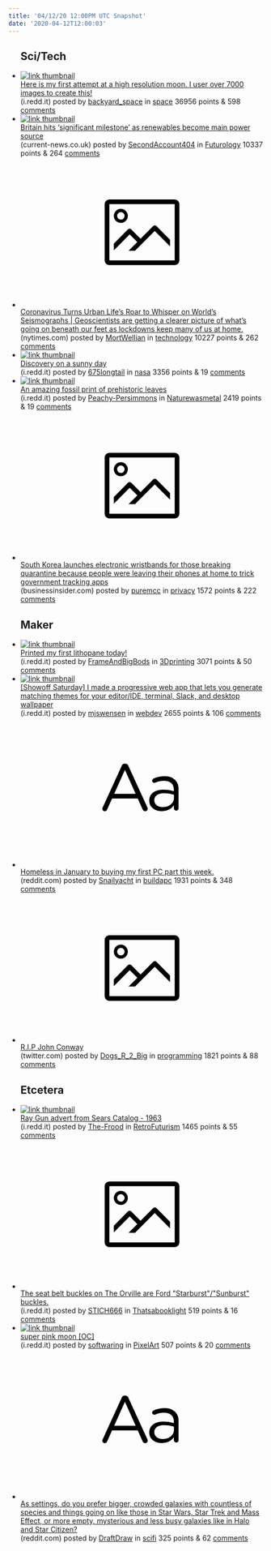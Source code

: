 ```yaml
---
title: '04/12/20 12:00PM UTC Snapshot'
date: '2020-04-12T12:00:03'
---
```

<ul>
<h2>Sci/Tech</h2>

<li><a href='https://i.redd.it/h4sijzgd2as41.jpg'><img src='https://b.thumbs.redditmedia.com/0vwTGtmmrAdPjQsV_zDLhz4e-qnO3GzFc19glN5g2fs.jpg' alt='link thumbnail'></a><div><div class='linkTitle'><a href='https://i.redd.it/h4sijzgd2as41.jpg'>Here is my first attempt at a high resolution moon. I user over 7000 images to create this!</a></div>(i.redd.it) posted by <a href='https://www.reddit.com/user/backyard_space'>backyard_space</a> in <a href='https://www.reddit.com/r/space'>space</a> 36956 points & 598 <a href='https://www.reddit.com/r/space/comments/fzm0jw/here_is_my_first_attempt_at_a_high_resolution/'>comments</a></div></li>

<li><a href='https://www.current-news.co.uk/news/britain-hits-significant-milestone-as-renewables-become-main-power-source?fbclid=IwAR3IqkpNOXWVbeFSC8xkcwhFW_RKgeK4pfVZa3_sQVxyZV2T21SswQLVffk'><img src='https://b.thumbs.redditmedia.com/hVvPRU3eRdERC4Oiqkep5ha0TjgwsUkF-bm9096m46M.jpg' alt='link thumbnail'></a><div><div class='linkTitle'><a href='https://www.current-news.co.uk/news/britain-hits-significant-milestone-as-renewables-become-main-power-source?fbclid=IwAR3IqkpNOXWVbeFSC8xkcwhFW_RKgeK4pfVZa3_sQVxyZV2T21SswQLVffk'>Britain hits ‘significant milestone’ as renewables become main power source</a></div>(current-news.co.uk) posted by <a href='https://www.reddit.com/user/SecondAccount404'>SecondAccount404</a> in <a href='https://www.reddit.com/r/Futurology'>Futurology</a> 10337 points & 264 <a href='https://www.reddit.com/r/Futurology/comments/fz6wis/britain_hits_significant_milestone_as_renewables/'>comments</a></div></li>

<li><a href='https://www.nytimes.com/2020/04/08/science/seismographs-lockdown-coronavirus.html'><svg version='1.1' viewBox='-34 -14 104 64' preserveAspectRatio='xMidYMid meet' xmlns='http://www.w3.org/2000/svg' xmlns:xlink='http://www.w3.org/1999/xlink'>
    <title>link thumbnail</title>
    <path d='M32,4H4A2,2,0,0,0,2,6V30a2,2,0,0,0,2,2H32a2,2,0,0,0,2-2V6A2,2,0,0,0,32,4ZM4,30V6H32V30Z'></path>
    <path d='M8.92,14a3,3,0,1,0-3-3A3,3,0,0,0,8.92,14Zm0-4.6A1.6,1.6,0,1,1,7.33,11,1.6,1.6,0,0,1,8.92,9.41Z'></path>
    <path d='M22.78,15.37l-5.4,5.4-4-4a1,1,0,0,0-1.41,0L5.92,22.9v2.83l6.79-6.79L16,22.18l-3.75,3.75H15l8.45-8.45L30,24V21.18l-5.81-5.81A1,1,0,0,0,22.78,15.37Z'></path>
    </svg></a><div><div class='linkTitle'><a href='https://www.nytimes.com/2020/04/08/science/seismographs-lockdown-coronavirus.html'>Coronavirus Turns Urban Life’s Roar to Whisper on World’s Seismographs | Geoscientists are getting a clearer picture of what’s going on beneath our feet as lockdowns keep many of us at home.</a></div>(nytimes.com) posted by <a href='https://www.reddit.com/user/MortWellian'>MortWellian</a> in <a href='https://www.reddit.com/r/technology'>technology</a> 10227 points & 262 <a href='https://www.reddit.com/r/technology/comments/fzn84m/coronavirus_turns_urban_lifes_roar_to_whisper_on/'>comments</a></div></li>

<li><a href='https://i.redd.it/24cexvk1c8s41.jpg'><img src='https://b.thumbs.redditmedia.com/aXHu3k05do331uhJni80NeRWILGNpjbAlCzSUJmHWGs.jpg' alt='link thumbnail'></a><div><div class='linkTitle'><a href='https://i.redd.it/24cexvk1c8s41.jpg'>Discovery on a sunny day</a></div>(i.redd.it) posted by <a href='https://www.reddit.com/user/675longtail'>675longtail</a> in <a href='https://www.reddit.com/r/nasa'>nasa</a> 3356 points & 19 <a href='https://www.reddit.com/r/nasa/comments/fzcesw/discovery_on_a_sunny_day/'>comments</a></div></li>

<li><a href='https://i.redd.it/kphheqrbm8s41.jpg'><img src='https://b.thumbs.redditmedia.com/5nk5NiaxQXqoXsRih1RDuXkouP0RCJTDVPdHpKfIDKI.jpg' alt='link thumbnail'></a><div><div class='linkTitle'><a href='https://i.redd.it/kphheqrbm8s41.jpg'>An amazing fossil print of prehistoric leaves</a></div>(i.redd.it) posted by <a href='https://www.reddit.com/user/Peachy-Persimmons'>Peachy-Persimmons</a> in <a href='https://www.reddit.com/r/Naturewasmetal'>Naturewasmetal</a> 2419 points & 19 <a href='https://www.reddit.com/r/Naturewasmetal/comments/fzeufa/an_amazing_fossil_print_of_prehistoric_leaves/'>comments</a></div></li>

<li><a href='https://www.businessinsider.com/south-korea-wristbands-coronavirus-catch-people-dodging-tracking-app-2020-4'><svg version='1.1' viewBox='-34 -14 104 64' preserveAspectRatio='xMidYMid meet' xmlns='http://www.w3.org/2000/svg' xmlns:xlink='http://www.w3.org/1999/xlink'>
    <title>link thumbnail</title>
    <path d='M32,4H4A2,2,0,0,0,2,6V30a2,2,0,0,0,2,2H32a2,2,0,0,0,2-2V6A2,2,0,0,0,32,4ZM4,30V6H32V30Z'></path>
    <path d='M8.92,14a3,3,0,1,0-3-3A3,3,0,0,0,8.92,14Zm0-4.6A1.6,1.6,0,1,1,7.33,11,1.6,1.6,0,0,1,8.92,9.41Z'></path>
    <path d='M22.78,15.37l-5.4,5.4-4-4a1,1,0,0,0-1.41,0L5.92,22.9v2.83l6.79-6.79L16,22.18l-3.75,3.75H15l8.45-8.45L30,24V21.18l-5.81-5.81A1,1,0,0,0,22.78,15.37Z'></path>
    </svg></a><div><div class='linkTitle'><a href='https://www.businessinsider.com/south-korea-wristbands-coronavirus-catch-people-dodging-tracking-app-2020-4'>South Korea launches electronic wristbands for those breaking quarantine because people were leaving their phones at home to trick government tracking apps</a></div>(businessinsider.com) posted by <a href='https://www.reddit.com/user/puremcc'>puremcc</a> in <a href='https://www.reddit.com/r/privacy'>privacy</a> 1572 points & 222 <a href='https://www.reddit.com/r/privacy/comments/fzdu1f/south_korea_launches_electronic_wristbands_for/'>comments</a></div></li>

<h2>Maker</h2>

<li><a href='https://i.redd.it/txfoqbf12as41.jpg'><img src='https://b.thumbs.redditmedia.com/UUs_qJXa4T3L-8nwF82ayCxH9HG-L2VZlh4ZY9G2Hgo.jpg' alt='link thumbnail'></a><div><div class='linkTitle'><a href='https://i.redd.it/txfoqbf12as41.jpg'>Printed my first lithopane today!</a></div>(i.redd.it) posted by <a href='https://www.reddit.com/user/FrameAndBigBods'>FrameAndBigBods</a> in <a href='https://www.reddit.com/r/3Dprinting'>3Dprinting</a> 3071 points & 50 <a href='https://www.reddit.com/r/3Dprinting/comments/fzlzd7/printed_my_first_lithopane_today/'>comments</a></div></li>

<li><a href='https://i.redd.it/9kh024rhw7s41.gif'><img src='https://b.thumbs.redditmedia.com/QUWzPFORTyOAjEjcwesfJrhiTC2QTnPF6jnkBojNZQU.jpg' alt='link thumbnail'></a><div><div class='linkTitle'><a href='https://i.redd.it/9kh024rhw7s41.gif'>[Showoff Saturday] I made a progressive web app that lets you generate matching themes for your editor/IDE, terminal, Slack, and desktop wallpaper</a></div>(i.redd.it) posted by <a href='https://www.reddit.com/user/mjswensen'>mjswensen</a> in <a href='https://www.reddit.com/r/webdev'>webdev</a> 2655 points & 106 <a href='https://www.reddit.com/r/webdev/comments/fz95d3/showoff_saturday_i_made_a_progressive_web_app/'>comments</a></div></li>

<li><a href='https://www.reddit.com/r/buildapc/comments/fz87qo/homeless_in_january_to_buying_my_first_pc_part/'><svg version='1.1' viewBox='-34 -12 104 64' preserveAspectRatio='xMidYMid slice' xmlns='http://www.w3.org/2000/svg' xmlns:xlink='http://www.w3.org/1999/xlink'>
    <title>text link thumbnail</title>
    <path d='M12.19,8.84a1.45,1.45,0,0,0-1.4-1h-.12a1.46,1.46,0,0,0-1.42,1L1.14,26.56a1.29,1.29,0,0,0-.14.59,1,1,0,0,0,1,1,1.12,1.12,0,0,0,1.08-.77l2.08-4.65h11l2.08,4.59a1.24,1.24,0,0,0,1.12.83,1.08,1.08,0,0,0,1.08-1.08,1.64,1.64,0,0,0-.14-.57ZM6.08,20.71l4.59-10.22,4.6,10.22Z'>
    </path>
    <path d='M32.24,14.78A6.35,6.35,0,0,0,27.6,13.2a11.36,11.36,0,0,0-4.7,1,1,1,0,0,0-.58.89,1,1,0,0,0,.94.92,1.23,1.23,0,0,0,.39-.08,8.87,8.87,0,0,1,3.72-.81c2.7,0,4.28,1.33,4.28,3.92v.5a15.29,15.29,0,0,0-4.42-.61c-3.64,0-6.14,1.61-6.14,4.64v.05c0,2.95,2.7,4.48,5.37,4.48a6.29,6.29,0,0,0,5.19-2.48V26.9a1,1,0,0,0,1,1,1,1,0,0,0,1-1.06V19A5.71,5.71,0,0,0,32.24,14.78Zm-.56,7.7c0,2.28-2.17,3.89-4.81,3.89-1.94,0-3.61-1.06-3.61-2.86v-.06c0-1.8,1.5-3,4.2-3a15.2,15.2,0,0,1,4.22.61Z'>
    </path>
    </svg></a><div><div class='linkTitle'><a href='https://www.reddit.com/r/buildapc/comments/fz87qo/homeless_in_january_to_buying_my_first_pc_part/'>Homeless in January to buying my first PC part this week.</a></div>(reddit.com) posted by <a href='https://www.reddit.com/user/Snailyacht'>Snailyacht</a> in <a href='https://www.reddit.com/r/buildapc'>buildapc</a> 1931 points & 348 <a href='https://www.reddit.com/r/buildapc/comments/fz87qo/homeless_in_january_to_buying_my_first_pc_part/'>comments</a></div></li>

<li><a href='https://twitter.com/CardColm/status/1249038195880341505'><svg version='1.1' viewBox='-34 -14 104 64' preserveAspectRatio='xMidYMid meet' xmlns='http://www.w3.org/2000/svg' xmlns:xlink='http://www.w3.org/1999/xlink'>
    <title>link thumbnail</title>
    <path d='M32,4H4A2,2,0,0,0,2,6V30a2,2,0,0,0,2,2H32a2,2,0,0,0,2-2V6A2,2,0,0,0,32,4ZM4,30V6H32V30Z'></path>
    <path d='M8.92,14a3,3,0,1,0-3-3A3,3,0,0,0,8.92,14Zm0-4.6A1.6,1.6,0,1,1,7.33,11,1.6,1.6,0,0,1,8.92,9.41Z'></path>
    <path d='M22.78,15.37l-5.4,5.4-4-4a1,1,0,0,0-1.41,0L5.92,22.9v2.83l6.79-6.79L16,22.18l-3.75,3.75H15l8.45-8.45L30,24V21.18l-5.81-5.81A1,1,0,0,0,22.78,15.37Z'></path>
    </svg></a><div><div class='linkTitle'><a href='https://twitter.com/CardColm/status/1249038195880341505'>R.I.P John Conway</a></div>(twitter.com) posted by <a href='https://www.reddit.com/user/Dogs_R_2_Big'>Dogs_R_2_Big</a> in <a href='https://www.reddit.com/r/programming'>programming</a> 1821 points & 88 <a href='https://www.reddit.com/r/programming/comments/fzjg0q/rip_john_conway/'>comments</a></div></li>

<h2>Etcetera</h2>

<li><a href='https://i.redd.it/0yjblmw2w9s41.jpg'><img src='https://a.thumbs.redditmedia.com/8VyJHy9NTwPzq64wMxDxIdrtlH-bekUEVd50XDMH3z0.jpg' alt='link thumbnail'></a><div><div class='linkTitle'><a href='https://i.redd.it/0yjblmw2w9s41.jpg'>Ray Gun advert from Sears Catalog - 1963</a></div>(i.redd.it) posted by <a href='https://www.reddit.com/user/The-Frood'>The-Frood</a> in <a href='https://www.reddit.com/r/RetroFuturism'>RetroFuturism</a> 1465 points & 55 <a href='https://www.reddit.com/r/RetroFuturism/comments/fzlg50/ray_gun_advert_from_sears_catalog_1963/'>comments</a></div></li>

<li><a href='https://i.redd.it/hjcbftzae8s41.jpg'><svg version='1.1' viewBox='-34 -14 104 64' preserveAspectRatio='xMidYMid meet' xmlns='http://www.w3.org/2000/svg' xmlns:xlink='http://www.w3.org/1999/xlink'>
    <title>link thumbnail</title>
    <path d='M32,4H4A2,2,0,0,0,2,6V30a2,2,0,0,0,2,2H32a2,2,0,0,0,2-2V6A2,2,0,0,0,32,4ZM4,30V6H32V30Z'></path>
    <path d='M8.92,14a3,3,0,1,0-3-3A3,3,0,0,0,8.92,14Zm0-4.6A1.6,1.6,0,1,1,7.33,11,1.6,1.6,0,0,1,8.92,9.41Z'></path>
    <path d='M22.78,15.37l-5.4,5.4-4-4a1,1,0,0,0-1.41,0L5.92,22.9v2.83l6.79-6.79L16,22.18l-3.75,3.75H15l8.45-8.45L30,24V21.18l-5.81-5.81A1,1,0,0,0,22.78,15.37Z'></path>
    </svg></a><div><div class='linkTitle'><a href='https://i.redd.it/hjcbftzae8s41.jpg'>The seat belt buckles on The Orville are Ford "Starburst"/"Sunburst" buckles.</a></div>(i.redd.it) posted by <a href='https://www.reddit.com/user/STICH666'>STICH666</a> in <a href='https://www.reddit.com/r/Thatsabooklight'>Thatsabooklight</a> 519 points & 16 <a href='https://www.reddit.com/r/Thatsabooklight/comments/fzcwyz/the_seat_belt_buckles_on_the_orville_are_ford/'>comments</a></div></li>

<li><a href='https://i.redd.it/dgd2jnsdt7s41.png'><img src='https://b.thumbs.redditmedia.com/YF7QVyPf5m3v9Zr6x9I1eeY-DkMhKbngLPGwATPApGc.jpg' alt='link thumbnail'></a><div><div class='linkTitle'><a href='https://i.redd.it/dgd2jnsdt7s41.png'>super pink moon [OC]</a></div>(i.redd.it) posted by <a href='https://www.reddit.com/user/softwaring'>softwaring</a> in <a href='https://www.reddit.com/r/PixelArt'>PixelArt</a> 507 points & 20 <a href='https://www.reddit.com/r/PixelArt/comments/fz8rwu/super_pink_moon_oc/'>comments</a></div></li>

<li><a href='https://www.reddit.com/r/scifi/comments/fzkyi7/as_settings_do_you_prefer_bigger_crowded_galaxies/'><svg version='1.1' viewBox='-34 -12 104 64' preserveAspectRatio='xMidYMid slice' xmlns='http://www.w3.org/2000/svg' xmlns:xlink='http://www.w3.org/1999/xlink'>
    <title>text link thumbnail</title>
    <path d='M12.19,8.84a1.45,1.45,0,0,0-1.4-1h-.12a1.46,1.46,0,0,0-1.42,1L1.14,26.56a1.29,1.29,0,0,0-.14.59,1,1,0,0,0,1,1,1.12,1.12,0,0,0,1.08-.77l2.08-4.65h11l2.08,4.59a1.24,1.24,0,0,0,1.12.83,1.08,1.08,0,0,0,1.08-1.08,1.64,1.64,0,0,0-.14-.57ZM6.08,20.71l4.59-10.22,4.6,10.22Z'>
    </path>
    <path d='M32.24,14.78A6.35,6.35,0,0,0,27.6,13.2a11.36,11.36,0,0,0-4.7,1,1,1,0,0,0-.58.89,1,1,0,0,0,.94.92,1.23,1.23,0,0,0,.39-.08,8.87,8.87,0,0,1,3.72-.81c2.7,0,4.28,1.33,4.28,3.92v.5a15.29,15.29,0,0,0-4.42-.61c-3.64,0-6.14,1.61-6.14,4.64v.05c0,2.95,2.7,4.48,5.37,4.48a6.29,6.29,0,0,0,5.19-2.48V26.9a1,1,0,0,0,1,1,1,1,0,0,0,1-1.06V19A5.71,5.71,0,0,0,32.24,14.78Zm-.56,7.7c0,2.28-2.17,3.89-4.81,3.89-1.94,0-3.61-1.06-3.61-2.86v-.06c0-1.8,1.5-3,4.2-3a15.2,15.2,0,0,1,4.22.61Z'>
    </path>
    </svg></a><div><div class='linkTitle'><a href='https://www.reddit.com/r/scifi/comments/fzkyi7/as_settings_do_you_prefer_bigger_crowded_galaxies/'>As settings, do you prefer bigger, crowded galaxies with countless of species and things going on like those in Star Wars, Star Trek and Mass Effect, or more empty, mysterious and less busy galaxies like in Halo and Star Citizen?</a></div>(reddit.com) posted by <a href='https://www.reddit.com/user/DraftDraw'>DraftDraw</a> in <a href='https://www.reddit.com/r/scifi'>scifi</a> 325 points & 62 <a href='https://www.reddit.com/r/scifi/comments/fzkyi7/as_settings_do_you_prefer_bigger_crowded_galaxies/'>comments</a></div></li>

</ul>
